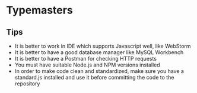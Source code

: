 # Typemasters

## Tips

- It is better to work in IDE which supports Javascript well, like WebStorm
- It is better to have a good database manager like MySQL Workbench
- It is better to have a Postman for checking HTTP requests
- You must have suitable Node.js and NPM versions installed
- In order to make code clean and standardized, make sure you have a standard.js installed and 
use it before committing the code to the repository


